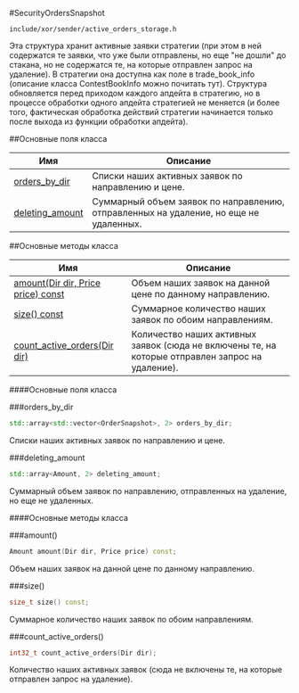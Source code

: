 #SecurityOrdersSnapshot

`include/xor/sender/active_orders_storage.h`


Эта структура хранит активные заявки стратегии (при этом в ней содержатся те заявки, что уже были отправлены, но еще "не дошли" до стакана, но не содержатся те, на которые отправлен запрос на удаление). В стратегии она доступна как поле в trade_book_info (описание класса ContestBookInfo можно почитать тут). Структура обновляется перед приходом каждого апдейта в стратегию, но в процессе обработки одного апдейта стратегией не меняется (и более того, фактическая обработка действий стратегии начинается только после выхода из функции обработки апдейта).


##Основные поля класса


|Имя| Описание|
|------------------|--------------------|
|[orders_by_dir](#orders_by_dir)|Списки наших активных заявок по направлению и цене.|
|[deleting_amount](#deleting_amount)|Суммарный объем заявок по направлению, отправленных на удаление, но еще не удаленных.|

##Основные методы класса


|Имя| Описание|
|------------------|--------------------|
|[amount(Dir dir, Price price) const](#amount)|Объем наших заявок на данной цене по данному направлению.|
|[size() const](#size)|Суммарное количество наших заявок по обоим направлениям.|
|[count_active_orders(Dir dir)](#count_active_orders)|Количество наших активных заявок (сюда не включены те, на которые отправлен запрос на удаление).|

####Основные поля класса

<a id="orders_by_dir"></a>
###orders_by_dir
```c++
std::array<std::vector<OrderSnapshot>, 2> orders_by_dir;
```
Списки наших активных заявок по направлению и цене.

<a id="deleting_amount"></a>
###deleting_amount
```c++
std::array<Amount, 2> deleting_amount;
```
Суммарный объем заявок по направлению, отправленных на удаление, но еще не удаленных.


####Основные методы класса

<a id="amount"></a>
###amount()
```c++
Amount amount(Dir dir, Price price) const;
```
Объем наших заявок на данной цене по данному направлению.

<a id="size"></a>
###size()
```c++
size_t size() const;
```
Суммарное количество наших заявок по обоим направлениям.

<a id="count_active_orders"></a>
###count_active_orders()
```c++
int32_t count_active_orders(Dir dir);
```
Количество наших активных заявок (сюда не включены те, на которые отправлен запрос на удаление).


